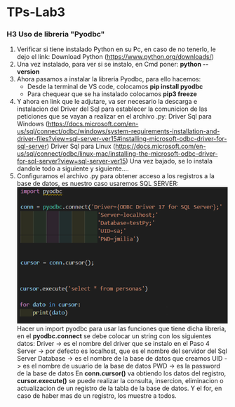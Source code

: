 # TPs-Lab3
### H3 Uso de libreria "Pyodbc"
1. Verificar si tiene instalado Python en su Pc, en caso de no tenerlo,
   le dejo el link: Download Python (https://www.python.org/downloads/)
2. Una vez instalado, para ver si se instalo, en Cmd poner: **python 
--version** 
3. Ahora pasamos a instalar la libreria Pyodbc, para ello hacemos:
	* Desde la terminal de VS code, colocamos **pip install pyodbc**
	* Para chequear que se ha instalado colocamos **pip3 freeze**
4. Y ahora en link que le adjutare, va ser necesario la descarga e 
instalacion del Driver del Sql para establecer la comunicion de las 
peticiones que se vayan a realizar en el archivo .py: Driver Sql para 
Windows 
(https://docs.microsoft.com/en-us/sql/connect/odbc/windows/system-requirements-installation-and-driver-files?view=sql-server-ver15#installing-microsoft-odbc-driver-for-sql-server) 
Driver Sql para Linux 
(https://docs.microsoft.com/en-us/sql/connect/odbc/linux-mac/installing-the-microsoft-odbc-driver-for-sql-server?view=sql-server-ver15) 
   Una vez bajado, se lo instala dandole todo a siguiente y siguiente....
5. Configuramos el archivo .py para obtener acceso a los registros a la 
base de datos, es nuestro caso usaremos SQL SERVER:
![](img/config.png "Configuracion del archivo .py")
Hacer un import pyodbc para usar las funciones que tiene dicha libreria, 
en el **pyodbc.connect** se debe colocar un string con los siguientes datos: 
Driver -> es el nombre del driver que se instalo en el Paso 4 
Server -> por defecto es localhost, que es el nombre del servidor 
	  del Sql Server
Database -> es el nombre de la base de datos que creamos
UID -> es el nombre de usuario de la base de datos
PWD -> es la password de la base de datos
En **conn.cursor()** va obtiendo los datos del registro, **cursor.execute()**
se puede realizar la consulta, insercion, eliminacion o actualizacion de
un registro de la tabla de la base de datos.
Y el for, en caso de haber mas de un registro, los muestre a todos.
